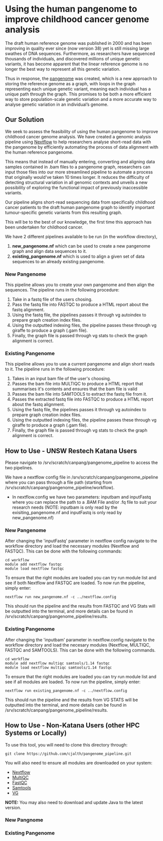 # Using the human pangenome to improve childhood cancer genome analysis
The draft human reference genome was published in 2000 and has been improving in quality ever since (now version 38) yet is still missing large swathes of DNA sequences. Furthermore, as researchers have sequenced thousands of individuals, and discovered millions of unique genetic variants, it has become apparent that the linear reference genome is no longer the best way to represent all this genetic variation. 

Thus in response, the [pangenome](https://www.nature.com/articles/s41586-023-05896-x#citeas) was created, which is a new approach to storing the reference genome as a graph, with loops in the graph representing each unique genetic variant, meaning each individual has a unique path through the graph. This promises to be both a more efficient way to store population-scale genetic variation and a more accurate way to analyse genetic variation in an individual’s genome.

## Our Solution
We seek to assess the feasibility of using the human pangenome to improve childhood cancer genome analysis. We have created a genomic analysis pipeline using [Nextflow](https://www.nextflow.io/) to help researchers analyse short-read data with the pangenome by efficiently automating the process of data alignment with the human reference pangenome. 

This means that instead of manually entering, converting and aligning data samples contained in .bam files to a pangenome graph, researchers can input those files into our more streamlined pipeline to automate a process that originally would’ve taken 10 times longer. It reduces the difficulty of detecting structural variation in all genomic contexts and unveils a new possibility of exploring the functional impact of previously inaccessible variants. 

Our pipeline aligns short-read sequencing data from specifically childhood cancer patients to the draft human pangenome graph to identify important tumour-specific genetic variants from this resulting graph.

This will be to the best of our knowledge, the first time this approach has been undertaken for childhood cancer.

We have 2 different pipelines available to be run (in the workflow directory), 
1. **new_pangenome.nf** which can be used to create a new pangenome graph and align data sequences to it.
2. **existing_pangenome.nf** which is used to align a given set of data sequences to an already existing pangenome.

### New Pangenome
This pipeline allows you to create your own pangenome and then align the sequences.
The pipeline runs in the following procedure:
1. Take in a fastq file of the users chosing.
2. Pass the fastq file into FASTQC to produce a HTML report about the fastq alignment.
3. Using the fastq file, the pipelines passes it through vg autoindex to prepare graph creation index files.
4. Using the outputted indexing files, the pipeline passes these through vg giraffe to produce a graph (.gam file).
5. Finally, the graph file is passed through vg stats to check the graph alignment is correct.

### Existing Pangenome
This pipeline allows you to use a current pangenome and align short reads to it.
The pipeline runs in the following procedure:
1. Takes in an input bam file of the user's choosing.
2. Passes the bam file into MULTIQC to produce a HTML report that summarises it's contents and ensures that the bam file is valid
3. Passes the bam file into SAMTOOLS to extract the fastq file from it.
4. Passes the extracted fastq file into FASTQC to produce a HTML report about the fastq alignment.
5. Using the fastq file, the pipelines passes it through vg autoindex to prepare graph creation index files.
6. Using the outputted indexing files, the pipeline passes these through vg giraffe to produce a graph (.gam file).
7. Finally, the graph file is passed through vg stats to check the graph alignment is correct.

## How to Use - UNSW Restech Katana Users
Please navigate to /srv/scratch/canpang/pangenome_pipeline to access the two pipelines.

We have a nextflow config file in /srv/scratch/canpang/pangenome_pipeline where you can pass through a file path (starting from /srv/scratch/canpang/pangenome_pipeline/workflow).
- In nextflow.config we have two parameters: inputbam and inputFastq where you can replace the path to a .BAM File and/or .fq file to suit your research needs (NOTE: inputbam is only read by the exisiting_pangenome.nf and inputFastq is only read by new_pangenome.nf)

### New Pangenome
After changing the 'inputFastq' parameter in nextflow config navigate to the workflow directory and load the necessary modules (Nextflow and FASTQC). This can be done with the following commands:
```
cd workflow
module add nextflow fastqc
module load nextflow fastqc
```

To ensure that the right modules are loaded you can try run module list and see if both Nextflow and FASTQC are loaded. To now run the pipeline, simply enter:
```
nextflow run new_pangenome.nf -c ../nextflow.config
```

This should run the pipeline and the results from FASTQC and VG Stats will be outputted into the terminal, and more details can be found in /srv/scratch/canpang/pangenome_pipeline/results.

### Existing Pangenome
After changing the 'inputbam' parameter in nextflow.config navigate to the workflow directory and load the necesary modules (Nextflow, MULTIQC, FASTQC and SAMTOOLS). This can be done with the following commands.
```
cd workflow
module add nextflow multiqc samtools/1.14 fastqc 
module load nextflow multiqc samtools/1.14 fastqc 
```

To ensure that the right modules are loaded you can try run module list and see if all modules are loaded. To now run the pipeline, simply enter:
```
nextflow run existing_pangenome.nf -c ../nextflow.config
```

This should run the pipeline and the results from VG STATS will be outputted into the terminal, and more details can be found in /srv/scratch/canpang/pangenome_pipeline/results.


## How to Use - Non-Katana Users (other HPC Systems or Locally)

To use this tool, you will need to clone this directory through:
```
git clone https://github.com/cjalth/pangenome_pipeline.git
```

You will also need to ensure all modules are downloaded on your system:
- [Nextflow](https://www.nextflow.io/docs/latest/install.html)
- [MultiQC](https://multiqc.info/docs/getting_started/installation/)
- [FastQC](https://www.bioinformatics.babraham.ac.uk/projects/fastqc/)
- [Samtools](https://www.htslib.org/download/)
- [VG](https://github.com/vgteam/vg/releases/tag/v1.58.0)

**NOTE:** You may also need to download and update Java to the latest version.

### New Pangnome


### Existing Pangenome
